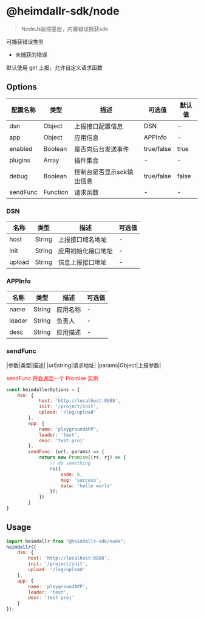 # @heimdallr-sdk/node

> NodeJs监控基座，内置错误捕获sdk

可捕获错误类型

- 未捕获的错误

默认使用 get 上报，允许自定义请求函数

## Options

|配置名称|类型|描述|可选值|默认值|
|-|-|-|-|-|
|dsn|Object|上报接口配置信息|DSN|-|
|app|Object|应用信息|APPInfo|-|
|enabled|Boolean|是否向后台发送事件|true/false|true|
|plugins|Array|插件集合|-|-|
|debug|Boolean|控制台是否显示sdk输出信息|true/false|false|
|sendFunc|Function|请求函数|-|-|

### DSN

|名称|类型|描述|可选值|
|-|-|-|-|
|host|String|上报接口域名地址|-|
|init|String|应用初始化接口地址|-|
|upload|String|信息上报接口地址|-|

### APPInfo

|名称|类型|描述|可选值|
|-|-|-|-|
|name|String|应用名称|-|
|leader|String|负责人|-|
|desc|String|应用描述|-|

### sendFunc

|参数|类型|描述|
|url|string|请求地址|
|params|Object|上报参数|

<font color=red>sendFunc 将会返回一个 Promise 实例</font>

```js
const heimdallerOptions = {
    dsn: {
            host: 'http://localhost:8888',
            init: '/project/init',
            upload: '/log/upload'
        },
        app: {
            name: 'playgroundAPP',
            leader: 'test',
            desc: 'test proj'
        },
        sendFunc: (url, params) => {
            return new Promise((rs, rj) => {
                // do something
                rs({
                    code: 0,
                    msg: 'success',
                    data: 'hello world'
                });
            })
        }
}
```

## Usage

```js
import heimdallr from "@heimdallr-sdk/node";
heimdallr({
    dsn: {
        host: 'http://localhost:8888',
        init: '/project/init',
        upload: '/log/upload'
    },
    app: {
        name: 'playgroundAPP',
        leader: 'test',
        desc: 'test proj'
    }
});
```

